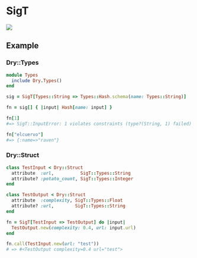 # SigT

![](https://images.unsplash.com/photo-1622966591413-81d31b41c8a3?w=600&auto=format&fit=crop&q=60&ixlib=rb-4.0.3&ixid=M3wxMjA3fDB8MHxzZWFyY2h8NTV8fHNpZ25hdHVyZXxlbnwwfHwwfHx8MA%3D%3D)

## Example

### Dry::Types

```ruby
module Types
  include Dry.Types()
end

sig = SigT[Types::String => Types::Hash.schema(name: Types::String)]

fn = sig[] { |input| Hash[name: input] }

fn[1]
#=> SigT::InputError: 1 violates constraints (type?(String, 1) failed)

fn["elcuervo"]
#=> {:name=>"raven"}
```

### Dry::Struct

```ruby
class TestInput < Dry::Struct
  attribute  :url,          SigT::Types::String
  attribute? :potato_count, SigT::Types::Integer
end

class TestOutput < Dry::Struct
  attribute  :complexity, SigT::Types::Float
  attribute? :url,        SigT::Types::String
end

fn = SigT[TestInput => TestOutput] do |input|
  TestOutput.new(complexity: 0.4, url: input.url)
end

fn.call(TestInput.new(url: "test"))
# => #<TestOutput complexity=0.4 url="test">
```
